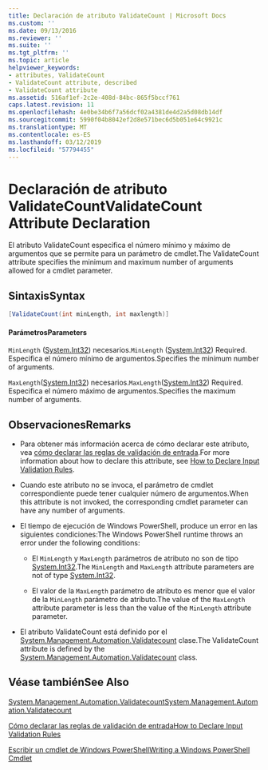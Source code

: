 ```yaml
---
title: Declaración de atributo ValidateCount | Microsoft Docs
ms.custom: ''
ms.date: 09/13/2016
ms.reviewer: ''
ms.suite: ''
ms.tgt_pltfrm: ''
ms.topic: article
helpviewer_keywords:
- attributes, ValidateCount
- ValidateCount attribute, described
- ValidateCount attribute
ms.assetid: 516af1ef-2c2e-408d-84bc-865f5bccf761
caps.latest.revision: 11
ms.openlocfilehash: 4e0be34b6f7a56dcf02a4381de4d2a5d08db14df
ms.sourcegitcommit: 5990f04b8042ef2d8e571bec6d5b051e64c9921c
ms.translationtype: MT
ms.contentlocale: es-ES
ms.lasthandoff: 03/12/2019
ms.locfileid: "57794455"
---
```

# <a name="validatecount-attribute-declaration"></a><span data-ttu-id="375a7-102">Declaración de atributo ValidateCount</span><span class="sxs-lookup"><span data-stu-id="375a7-102">ValidateCount Attribute Declaration</span></span>

<span data-ttu-id="375a7-103">El atributo ValidateCount especifica el número mínimo y máximo de argumentos que se permite para un parámetro de cmdlet.</span><span class="sxs-lookup"><span data-stu-id="375a7-103">The ValidateCount attribute specifies the minimum and maximum number of arguments allowed for a cmdlet parameter.</span></span>

## <a name="syntax"></a><span data-ttu-id="375a7-104">Sintaxis</span><span class="sxs-lookup"><span data-stu-id="375a7-104">Syntax</span></span>

```csharp
[ValidateCount(int minLength, int maxlength)]
```

#### <a name="parameters"></a><span data-ttu-id="375a7-105">Parámetros</span><span class="sxs-lookup"><span data-stu-id="375a7-105">Parameters</span></span>

<span data-ttu-id="375a7-106">`MinLength` ([System.Int32](/dotnet/api/System.Int32)) necesarios.</span><span class="sxs-lookup"><span data-stu-id="375a7-106">`MinLength` ([System.Int32](/dotnet/api/System.Int32)) Required.</span></span> <span data-ttu-id="375a7-107">Especifica el número mínimo de argumentos.</span><span class="sxs-lookup"><span data-stu-id="375a7-107">Specifies the minimum number of arguments.</span></span>

<span data-ttu-id="375a7-108">`MaxLength`([System.Int32](/dotnet/api/System.Int32)) necesarios.</span><span class="sxs-lookup"><span data-stu-id="375a7-108">`MaxLength`([System.Int32](/dotnet/api/System.Int32)) Required.</span></span> <span data-ttu-id="375a7-109">Especifica el número máximo de argumentos.</span><span class="sxs-lookup"><span data-stu-id="375a7-109">Specifies the maximum number of arguments.</span></span>

## <a name="remarks"></a><span data-ttu-id="375a7-110">Observaciones</span><span class="sxs-lookup"><span data-stu-id="375a7-110">Remarks</span></span>

- <span data-ttu-id="375a7-111">Para obtener más información acerca de cómo declarar este atributo, vea [cómo declarar las reglas de validación de entrada](http://msdn.microsoft.com/en-us/544c2100-62ba-4be4-b2a2-cc0d4e4fc45b).</span><span class="sxs-lookup"><span data-stu-id="375a7-111">For more information about how to declare this attribute, see [How to Declare Input Validation Rules](http://msdn.microsoft.com/en-us/544c2100-62ba-4be4-b2a2-cc0d4e4fc45b).</span></span>

- <span data-ttu-id="375a7-112">Cuando este atributo no se invoca, el parámetro de cmdlet correspondiente puede tener cualquier número de argumentos.</span><span class="sxs-lookup"><span data-stu-id="375a7-112">When this attribute is not invoked, the corresponding cmdlet parameter can have any number of arguments.</span></span>

- <span data-ttu-id="375a7-113">El tiempo de ejecución de Windows PowerShell, produce un error en las siguientes condiciones:</span><span class="sxs-lookup"><span data-stu-id="375a7-113">The Windows PowerShell runtime throws an error under the following conditions:</span></span>

    - <span data-ttu-id="375a7-114">El `MinLength` y `MaxLength` parámetros de atributo no son de tipo [System.Int32](/dotnet/api/System.Int32).</span><span class="sxs-lookup"><span data-stu-id="375a7-114">The `MinLength` and `MaxLength` attribute parameters are not of type [System.Int32](/dotnet/api/System.Int32).</span></span>

    - <span data-ttu-id="375a7-115">El valor de la `MaxLength` parámetro de atributo es menor que el valor de la `MinLength` parámetro de atributo.</span><span class="sxs-lookup"><span data-stu-id="375a7-115">The value of the `MaxLength` attribute parameter is less than the value of the `MinLength` attribute parameter.</span></span>

- <span data-ttu-id="375a7-116">El atributo ValidateCount está definido por el [System.Management.Automation.Validatecount](/dotnet/api/System.Management.Automation.ValidateCount) clase.</span><span class="sxs-lookup"><span data-stu-id="375a7-116">The ValidateCount attribute is defined by the [System.Management.Automation.Validatecount](/dotnet/api/System.Management.Automation.ValidateCount) class.</span></span>

## <a name="see-also"></a><span data-ttu-id="375a7-117">Véase también</span><span class="sxs-lookup"><span data-stu-id="375a7-117">See Also</span></span>

[<span data-ttu-id="375a7-118">System.Management.Automation.Validatecount</span><span class="sxs-lookup"><span data-stu-id="375a7-118">System.Management.Automation.Validatecount</span></span>](/dotnet/api/System.Management.Automation.ValidateCount)

[<span data-ttu-id="375a7-119">Cómo declarar las reglas de validación de entrada</span><span class="sxs-lookup"><span data-stu-id="375a7-119">How to Declare Input Validation Rules</span></span>](http://msdn.microsoft.com/en-us/544c2100-62ba-4be4-b2a2-cc0d4e4fc45b)

[<span data-ttu-id="375a7-120">Escribir un cmdlet de Windows PowerShell</span><span class="sxs-lookup"><span data-stu-id="375a7-120">Writing a Windows PowerShell Cmdlet</span></span>](./writing-a-windows-powershell-cmdlet.md)
